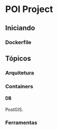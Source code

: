 # POI Project

## Iniciando

### Dockerfile


## Tópicos

### Arquitetura

### Containers


#### DB

PostGIS.
 
### Ferramentas

